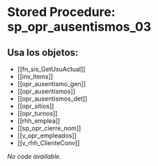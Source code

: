 # Stored Procedure: sp_opr_ausentismos_03

## Usa los objetos:
- [[fn_sis_GetUsuActual]]
- [[inv_items]]
- [[opr_ausentismo_gen]]
- [[opr_ausentismos]]
- [[opr_ausentismos_det]]
- [[opr_sitios]]
- [[opr_turnos]]
- [[rhh_emplea]]
- [[sp_opr_cierre_nom]]
- [[v_opr_empleados]]
- [[v_rhh_ClienteConv]]

*No code available.*

